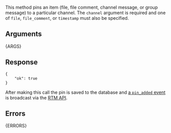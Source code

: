 
This method pins an item (file, file comment, channel message, or group message) to a particular channel.
The `channel` argument is required and one of `file`, `file_comment`, or `timestamp` must also be specified.


## Arguments

{ARGS}


## Response

	{
		"ok": true
	}

After making this call the pin is saved to the database and [a `pin_added` event](/events/pin_added) is broadcast via the [RTM API](/rtm).


## Errors

{ERRORS}